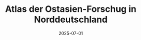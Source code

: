 ---
title: "Atlas der Ostasien-Forschug in Norddeutschland"
date: 2025-07-01
draft: false
tags: ["projects"]
externalUrl: "https://turban.shinyapps.io/chikon/"
---